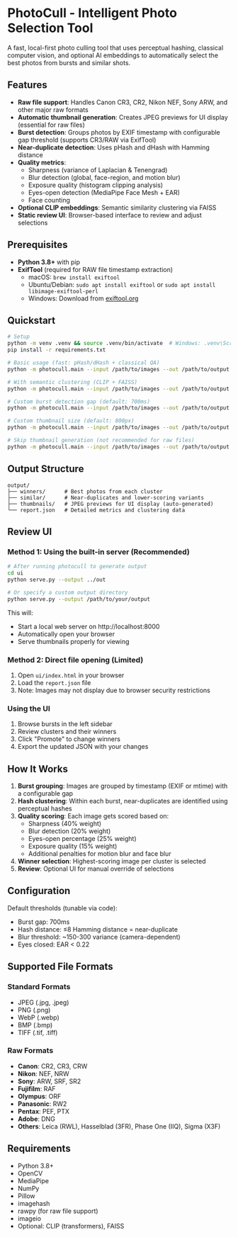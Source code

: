 # PhotoCull - Intelligent Photo Selection Tool

A fast, local-first photo culling tool that uses perceptual hashing, classical computer vision, and optional AI embeddings to automatically select the best photos from bursts and similar shots.

## Features

- **Raw file support**: Handles Canon CR3, CR2, Nikon NEF, Sony ARW, and other major raw formats
- **Automatic thumbnail generation**: Creates JPEG previews for UI display (essential for raw files)
- **Burst detection**: Groups photos by EXIF timestamp with configurable gap threshold (supports CR3/RAW via ExifTool)
- **Near-duplicate detection**: Uses pHash and dHash with Hamming distance
- **Quality metrics**:
  - Sharpness (variance of Laplacian & Tenengrad)
  - Blur detection (global, face-region, and motion blur)
  - Exposure quality (histogram clipping analysis)
  - Eyes-open detection (MediaPipe Face Mesh + EAR)
  - Face counting
- **Optional CLIP embeddings**: Semantic similarity clustering via FAISS
- **Static review UI**: Browser-based interface to review and adjust selections

## Prerequisites

- **Python 3.8+** with pip
- **ExifTool** (required for RAW file timestamp extraction)
  - macOS: `brew install exiftool`
  - Ubuntu/Debian: `sudo apt install exiftool` or `sudo apt install libimage-exiftool-perl`
  - Windows: Download from [exiftool.org](https://exiftool.org/)

## Quickstart

```bash
# Setup
python -m venv .venv && source .venv/bin/activate  # Windows: .venv\Scripts\activate
pip install -r requirements.txt

# Basic usage (fast: pHash/dHash + classical QA)
python -m photocull.main --input /path/to/images --out /path/to/output

# With semantic clustering (CLIP + FAISS)
python -m photocull.main --input /path/to/images --out /path/to/output --with-embeddings

# Custom burst detection gap (default: 700ms)
python -m photocull.main --input /path/to/images --out /path/to/output --burst-gap-ms 500

# Custom thumbnail size (default: 800px)
python -m photocull.main --input /path/to/images --out /path/to/output --thumbnail-size 1200

# Skip thumbnail generation (not recommended for raw files)
python -m photocull.main --input /path/to/images --out /path/to/output --no-thumbnails
```

## Output Structure

```
output/
├── winners/      # Best photos from each cluster
├── similar/      # Near-duplicates and lower-scoring variants
├── thumbnails/   # JPEG previews for UI display (auto-generated)
└── report.json   # Detailed metrics and clustering data
```

## Review UI

### Method 1: Using the built-in server (Recommended)
```bash
# After running photocull to generate output
cd ui
python serve.py --output ../out

# Or specify a custom output directory
python serve.py --output /path/to/your/output
```

This will:
- Start a local web server on http://localhost:8000
- Automatically open your browser
- Serve thumbnails properly for viewing

### Method 2: Direct file opening (Limited)
1. Open `ui/index.html` in your browser
2. Load the `report.json` file
3. Note: Images may not display due to browser security restrictions

### Using the UI
1. Browse bursts in the left sidebar
2. Review clusters and their winners
3. Click "Promote" to change winners
4. Export the updated JSON with your changes

## How It Works

1. **Burst grouping**: Images are grouped by timestamp (EXIF or mtime) with a configurable gap
2. **Hash clustering**: Within each burst, near-duplicates are identified using perceptual hashes
3. **Quality scoring**: Each image gets scored based on:
   - Sharpness (40% weight)
   - Blur detection (20% weight) 
   - Eyes-open percentage (25% weight)  
   - Exposure quality (15% weight)
   - Additional penalties for motion blur and face blur
4. **Winner selection**: Highest-scoring image per cluster is selected
5. **Review**: Optional UI for manual override of selections

## Configuration

Default thresholds (tunable via code):
- Burst gap: 700ms
- Hash distance: ≤8 Hamming distance = near-duplicate
- Blur threshold: ~150-300 variance (camera-dependent)
- Eyes closed: EAR < 0.22

## Supported File Formats

### Standard Formats
- JPEG (.jpg, .jpeg)
- PNG (.png)
- WebP (.webp)
- BMP (.bmp)
- TIFF (.tif, .tiff)

### Raw Formats
- **Canon**: CR2, CR3, CRW
- **Nikon**: NEF, NRW
- **Sony**: ARW, SRF, SR2
- **Fujifilm**: RAF
- **Olympus**: ORF
- **Panasonic**: RW2
- **Pentax**: PEF, PTX
- **Adobe**: DNG
- **Others**: Leica (RWL), Hasselblad (3FR), Phase One (IIQ), Sigma (X3F)

## Requirements

- Python 3.8+
- OpenCV
- MediaPipe
- NumPy
- Pillow
- imagehash
- rawpy (for raw file support)
- imageio
- Optional: CLIP (transformers), FAISS